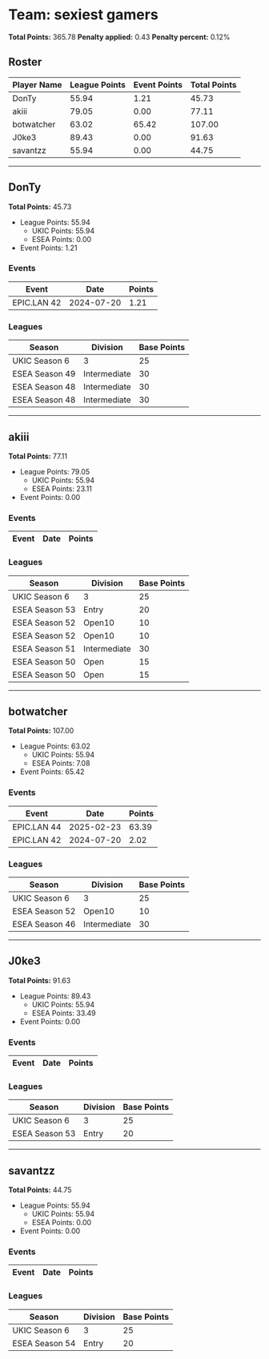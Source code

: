 # Team: sexiest gamers

**Total Points:** 365.78
**Penalty applied:** 0.43
**Penalty percent:** 0.12%

## Roster
| Player Name | League Points | Event Points | Total Points |
|-------------|--------------|--------------|-------------|
| DonTy | 55.94 | 1.21 | 45.73 |
| akiii | 79.05 | 0.00 | 77.11 |
| botwatcher | 63.02 | 65.42 | 107.00 |
| J0ke3 | 89.43 | 0.00 | 91.63 |
| savantzz | 55.94 | 0.00 | 44.75 |

---

## DonTy

**Total Points:** 45.73

- League Points: 55.94
  - UKIC Points: 55.94
  - ESEA Points: 0.00
- Event Points: 1.21

### Events
| Event | Date | Points |
|-------|------|--------|
| EPIC.LAN 42 | 2024-07-20 | 1.21 |
### Leagues
| Season | Division | Base Points |
|--------|----------|-------------|
| UKIC Season 6 | 3 | 25 |
| ESEA Season 49 | Intermediate | 30 |
| ESEA Season 48 | Intermediate | 30 |
| ESEA Season 48 | Intermediate | 30 |
---

## akiii

**Total Points:** 77.11

- League Points: 79.05
  - UKIC Points: 55.94
  - ESEA Points: 23.11
- Event Points: 0.00

### Events
| Event | Date | Points |
|-------|------|--------|
### Leagues
| Season | Division | Base Points |
|--------|----------|-------------|
| UKIC Season 6 | 3 | 25 |
| ESEA Season 53 | Entry | 20 |
| ESEA Season 52 | Open10 | 10 |
| ESEA Season 52 | Open10 | 10 |
| ESEA Season 51 | Intermediate | 30 |
| ESEA Season 50 | Open | 15 |
| ESEA Season 50 | Open | 15 |
---

## botwatcher

**Total Points:** 107.00

- League Points: 63.02
  - UKIC Points: 55.94
  - ESEA Points: 7.08
- Event Points: 65.42

### Events
| Event | Date | Points |
|-------|------|--------|
| EPIC.LAN 44 | 2025-02-23 | 63.39 |
| EPIC.LAN 42 | 2024-07-20 | 2.02 |
### Leagues
| Season | Division | Base Points |
|--------|----------|-------------|
| UKIC Season 6 | 3 | 25 |
| ESEA Season 52 | Open10 | 10 |
| ESEA Season 46 | Intermediate | 30 |
---

## J0ke3

**Total Points:** 91.63

- League Points: 89.43
  - UKIC Points: 55.94
  - ESEA Points: 33.49
- Event Points: 0.00

### Events
| Event | Date | Points |
|-------|------|--------|
### Leagues
| Season | Division | Base Points |
|--------|----------|-------------|
| UKIC Season 6 | 3 | 25 |
| ESEA Season 53 | Entry | 20 |
---

## savantzz

**Total Points:** 44.75

- League Points: 55.94
  - UKIC Points: 55.94
  - ESEA Points: 0.00
- Event Points: 0.00

### Events
| Event | Date | Points |
|-------|------|--------|
### Leagues
| Season | Division | Base Points |
|--------|----------|-------------|
| UKIC Season 6 | 3 | 25 |
| ESEA Season 54 | Entry | 20 |
